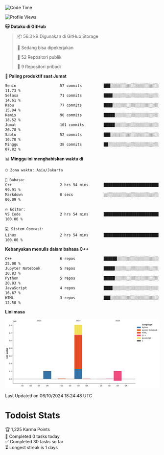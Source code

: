 <!--START_SECTION:waka-->
![Code Time](http://img.shields.io/badge/Code%20Time-51%20hrs%2016%20mins-blue)

![Profile Views](http://img.shields.io/badge/Profil%20dilihat-2-blue)

**🐱 Dataku di GitHub** 

> 📦 56.3 kB Digunakan di GitHub Storage 
 > 
> 💼 Sedang bisa dipekerjakan
 > 
> 📜 52 Repositori publik 
 > 
> 🔑 9 Repositori pribadi 
 > 
📅 **Paling produktif saat Jumat** 

```text
Senin                    57 commits          ███░░░░░░░░░░░░░░░░░░░░░░   11.73 % 
Selasa                   71 commits          ████░░░░░░░░░░░░░░░░░░░░░   14.61 % 
Rabu                     77 commits          ████░░░░░░░░░░░░░░░░░░░░░   15.84 % 
Kamis                    90 commits          █████░░░░░░░░░░░░░░░░░░░░   18.52 % 
Jumat                    101 commits         █████░░░░░░░░░░░░░░░░░░░░   20.78 % 
Sabtu                    52 commits          ███░░░░░░░░░░░░░░░░░░░░░░   10.70 % 
Minggu                   38 commits          ██░░░░░░░░░░░░░░░░░░░░░░░   07.82 % 
```


📊 **Minggu ini menghabiskan waktu di** 

```text
🕑︎ Zona waktu: Asia/Jakarta

💬 Bahasa: 
C++                      2 hrs 54 mins       █████████████████████████   99.91 % 
Markdown                 0 secs              ░░░░░░░░░░░░░░░░░░░░░░░░░   00.09 % 

🔥 Editor: 
VS Code                  2 hrs 54 mins       █████████████████████████   100.00 % 

💻 Sistem Operasi: 
Linux                    2 hrs 54 mins       █████████████████████████   100.00 % 
```

**Kebanyakan menulis dalam bahasa C++** 

```text
C++                      6 repos             ██████░░░░░░░░░░░░░░░░░░░   25.00 % 
Jupyter Notebook         5 repos             █████░░░░░░░░░░░░░░░░░░░░   20.83 % 
Python                   5 repos             █████░░░░░░░░░░░░░░░░░░░░   20.83 % 
JavaScript               4 repos             ████░░░░░░░░░░░░░░░░░░░░░   16.67 % 
HTML                     3 repos             ███░░░░░░░░░░░░░░░░░░░░░░   12.50 % 
```



**Lini masa**

![Lines of Code chart](https://raw.githubusercontent.com/yusuf601/yusuf601/main/assets/bar_graph.png)


 Last Updated on 06/10/2024 18:24:48 UTC
<!--END_SECTION:waka-->
# Todoist Stats

<!-- TODO-IST:START -->
🏆  1,225 Karma Points           
🌸  Completed 0 tasks today           
✅  Completed 30 tasks so far           
⏳  Longest streak is 1 days
<!-- TODO-IST:END -->
